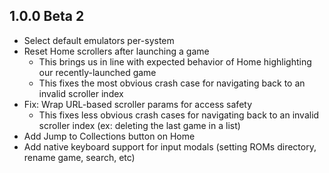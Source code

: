 ## 1.0.0 Beta 2
* Select default emulators per-system
* Reset Home scrollers after launching a game
    * This brings us in line with expected behavior of Home highlighting our recently-launched game
    * This fixes the most obvious crash case for navigating back to an invalid scroller index
* Fix: Wrap URL-based scroller params for access safety
    * This fixes less obvious crash cases for navigating back to an invalid scroller index (ex: deleting the last game in a list)
* Add Jump to Collections button on Home
* Add native keyboard support for input modals (setting ROMs directory, rename game, search, etc)
